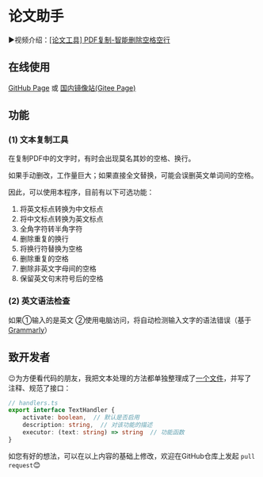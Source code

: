 # 论文助手

▶️视频介绍：[[论文工具] PDF复制-智能删除空格空行](https://www.bilibili.com/video/BV1T24y1X78w/)

## 在线使用

[GitHub Page](https://laorange.github.io/paper-assistant/)	或	[国内镜像站(Gitee Page)](https://laorange.gitee.io/paper-assistant)

## 功能

### (1) 文本复制工具

在复制PDF中的文字时，有时会出现莫名其妙的空格、换行。

如果手动删改，工作量巨大；如果直接全文替换，可能会误删英文单词间的空格。

因此，可以使用本程序，目前有以下可选功能：

1. 将英文标点转换为中文标点
2. 将中文标点转换为英文标点
3. 全角字符转半角字符
4. 删除重复的换行
5. 将换行符替换为空格 
6. 删除重复的空格
7. 删除非英文字母间的空格
8. 保留英文句末符号后的空格

### (2) 英文语法检查

如果①输入的是英文 ②使用电脑访问，将自动检测输入文字的语法错误（基于[Grammarly](https://developer.grammarly.com/)）

## 致开发者

😉为方便看代码的朋友，我把文本处理的方法都单独整理成了[一个文件](https://github.com/laorange/paper-assistant/blob/master/src/assets/ts/article-copy-tool/handlers.ts)，并写了注释、规范了接口：

```typescript
// handlers.ts
export interface TextHandler {
    activate: boolean,  // 默认是否启用
    description: string,  // 对该功能的描述
    executor: (text: string) => string  // 功能函数
}
```

如您有好的想法，可以在以上内容的基础上修改，欢迎在GitHub仓库上发起 `pull request`😊

